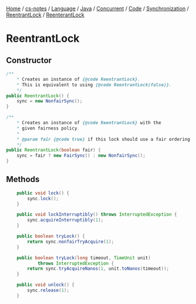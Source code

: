 [Home](https://mengxianbin.github.io) /
[cs-notes](https://mengxianbin.github.io/cs-notes/content) /
[Language](https://mengxianbin.github.io/cs-notes/content/Language) /
[Java](https://mengxianbin.github.io/cs-notes/content/Language/Java) /
[Concurrent](https://mengxianbin.github.io/cs-notes/content/Language/Java/Concurrent) /
[Code](https://mengxianbin.github.io/cs-notes/content/Language/Java/Concurrent/Code) /
[Synchronization](https://mengxianbin.github.io/cs-notes/content/Language/Java/Concurrent/Code/Synchronization) /
[ReentrantLock](https://mengxianbin.github.io/cs-notes/content/Language/Java/Concurrent/Code/Synchronization/ReentrantLock) /
[ReenterantLock](https://mengxianbin.github.io/cs-notes/content/Language/Java/Concurrent/Code/Synchronization/ReentrantLock/ReenterantLock)

# ReentrantLock

## Constructor

```java
/**
    * Creates an instance of {@code ReentrantLock}.
    * This is equivalent to using {@code ReentrantLock(false)}.
    */
public ReentrantLock() {
    sync = new NonfairSync();
}

/**
    * Creates an instance of {@code ReentrantLock} with the
    * given fairness policy.
    *
    * @param fair {@code true} if this lock should use a fair ordering policy
    */
public ReentrantLock(boolean fair) {
    sync = fair ? new FairSync() : new NonfairSync();
}
```

## Methods

```java
    public void lock() {
        sync.lock();
    }
```

```java
    public void lockInterruptibly() throws InterruptedException {
        sync.acquireInterruptibly(1);
    }
```

```java
    public boolean tryLock() {
        return sync.nonfairTryAcquire(1);
    }
```

```java
    public boolean tryLock(long timeout, TimeUnit unit)
            throws InterruptedException {
        return sync.tryAcquireNanos(1, unit.toNanos(timeout));
    }
```

```java
    public void unlock() {
        sync.release(1);
    }
```
